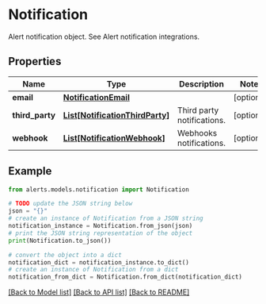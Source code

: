 # Notification

Alert notification object. See Alert notification integrations.

## Properties

Name | Type | Description | Notes
------------ | ------------- | ------------- | -------------
**email** | [**NotificationEmail**](NotificationEmail.md) |  | [optional] 
**third_party** | [**List[NotificationThirdParty]**](NotificationThirdParty.md) | Third party notifications. | [optional] 
**webhook** | [**List[NotificationWebhook]**](NotificationWebhook.md) | Webhooks notifications. | [optional] 

## Example

```python
from alerts.models.notification import Notification

# TODO update the JSON string below
json = "{}"
# create an instance of Notification from a JSON string
notification_instance = Notification.from_json(json)
# print the JSON string representation of the object
print(Notification.to_json())

# convert the object into a dict
notification_dict = notification_instance.to_dict()
# create an instance of Notification from a dict
notification_from_dict = Notification.from_dict(notification_dict)
```
[[Back to Model list]](../README.md#documentation-for-models) [[Back to API list]](../README.md#documentation-for-api-endpoints) [[Back to README]](../README.md)


